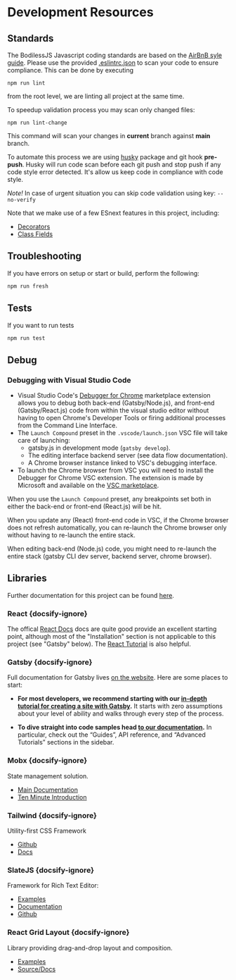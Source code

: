 # Development Resources

## Standards

The BodilessJS Javascript coding standards are based on the [AirBnB syle guide](https://github.com/airbnb/javascript).
Please use the provided [.eslintrc.json](./.eslintrc.json) to scan your code to
ensure compliance. This can be done by executing
```
npm run lint
```
from the root level, we are linting all project at the same time.

To speedup validation process you may scan only changed files:
```
npm run lint-change
```
This command will scan your changes in **current** branch against **main** branch.

To automate this process we are using [husky](https://www.npmjs.com/package/husky) package and git hook **pre-push**.
Husky will run code scan before each git push and stop push if any code style error detected.
It's allow us keep code in compliance with code style.

*Note!* In case of urgent situation you can skip code validation using key: `--no-verify`

Note that we make use of a few ESnext features in this project, including:
- [Decorators](https://github.com/tc39/proposal-decorators)
- [Class Fields](https://github.com/tc39/proposal-class-fields)

## Troubleshooting

If you have errors on setup or start or build, perform the following:

```bash
npm run fresh
``` 

## Tests

If you want to run tests 

```bash
npm run test
``` 


## Debug

### Debugging with Visual Studio Code

- Visual Studio Code's [Debugger for Chrome](https://marketplace.visualstudio.com/items?itemName=msjsdiag.debugger-for-chrome)
  marketplace extension allows you to debug both back-end (Gatsby/Node.js),
  and front-end (Gatsby/React.js) code from within the visual studio editor
  without having to open Chrome's Developer Tools or firing additional processes
  from the Command Line Interface.
- The `Launch Compound` preset in the `.vscode/launch.json` VSC file will take care
of launching:
  - gatsby.js in development mode (`gatsby develop`).
  - The editing interface backend server (see data flow documentation).
  - A Chrome browser instance linked to VSC's debugging interface.
- To launch the Chrome browser from VSC you will need to install the Debugger for Chrome VSC
  extension. The extension is made by Microsoft and available on the
  [VSC marketplace](https://marketplace.visualstudio.com/items?itemName=msjsdiag.debugger-for-chrome).

When you use the `Launch Compound` preset, any breakpoints set both in either the back-end
or front-end (React.js) will be hit.

When you update any (React) front-end code in VSC, if the Chrome browser does not refresh
automatically, you can re-launch the Chrome browser only without having to re-launch the entire
stack.

When editing back-end (Node.js) code, you might need to re-launch the entire stack (gatsby CLI dev server,
backend server, chrome browser).

## Libraries

Further documentation for this project can be found [here](../../../).

### React {docsify-ignore}

The offical [React Docs](https://reactjs.org/docs/getting-started.html) docs are
quite good provide an excellent starting point, although most of the
"Installation" section is not applicable to this project (see "Gatsby" below).
The [React Tutorial](https://reactjs.org/tutorial/tutorial.html) is also
helpful.

### Gatsby {docsify-ignore}

Full documentation for Gatsby lives [on the website](https://www.gatsbyjs.org/).
Here are some places to start:

-   **For most developers, we recommend starting with our
    [in-depth tutorial for creating a site with Gatsby](https://www.gatsbyjs.org/tutorial/).**
    It starts with zero assumptions about your level of ability and walks
    through every step of the process.

-   **To dive straight into code samples head [to our documentation](https://www.gatsbyjs.org/docs/).**
    In particular, check out the “Guides”, API reference, and “Advanced
    Tutorials” sections in the sidebar.

### Mobx {docsify-ignore}

State management solution.
- [Main Documentation](https://mobx.js.org/)
- [Ten Minute Introduction](https://mobx.js.org/getting-started.html)

### Tailwind {docsify-ignore}

Utility-first CSS Framework

- [Github](https://github.com/tailwindcss)
- [Docs](https://tailwindcss.com/docs/what-is-tailwind)

### SlateJS {docsify-ignore}

Framework for Rich Text Editor:
- [Examples](https://www.slatejs.org)
- [Documentation](https://docs.slatejs.org/)
- [Github](https://github.com/ianstormtaylor/slate)

### React Grid Layout {docsify-ignore}
 
Library providing drag-and-drop layout and composition.
- [Examples](https://strml.github.io/react-grid-layout/examples/0-showcase.html)
- [Source/Docs](https://github.com/STRML/react-grid-layout)
